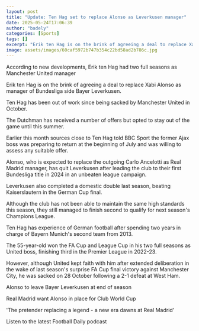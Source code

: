 ```yaml
---
layout: post
title: "Update: Ten Hag set to replace Alonso as Leverkusen manager"
date: 2025-05-24T17:06:39
author: "badely"
categories: [Sports]
tags: []
excerpt: "Erik ten Hag is on the brink of agreeing a deal to replace Xabi Alonso as manager of German club Bayer Leverkusen."
image: assets/images/60caf5972b747b354c22bd58ad2b786c.jpg
---
```


According to new developments, Erik ten Hag had two full seasons as Manchester United manager

Erik ten Hag is on the brink of agreeing a deal to replace Xabi Alonso as manager of Bundesliga side Bayer Leverkusen.

Ten Hag has been out of work since being sacked by Manchester United in October.

The Dutchman has received a number of offers but opted to stay out of the game until this summer.

Earlier this month sources close to Ten Hag told BBC Sport the former Ajax boss was preparing to return at the beginning of July and was willing to assess any suitable offer.

Alonso, who is expected to replace the outgoing Carlo Ancelotti as Real Madrid manager, has quit Leverkusen after leading the club to their first Bundesliga title in 2024 in an unbeaten league campaign.

Leverkusen also completed a domestic double last season, beating Kaiserslautern in the German Cup final.

Although the club has not been able to maintain the same high standards this season, they still managed to finish second to qualify for next season's Champions League.

Ten Hag has experience of German football after spending two years in charge of Bayern Munich's second team from 2013.

The 55-year-old won the FA Cup and League Cup in his two full seasons as United boss, finishing third in the Premier League in 2022-23.

However, although United kept faith with him after extended deliberation in the wake of last season's surprise FA Cup final victory against Manchester City, he was sacked on 28 October following a 2-1 defeat at West Ham.

Alonso to leave Bayer Leverkusen at end of season

Real Madrid want Alonso in place for Club World Cup

'The pretender replacing a legend - a new era dawns at Real Madrid'

Listen to the latest Football Daily podcast

